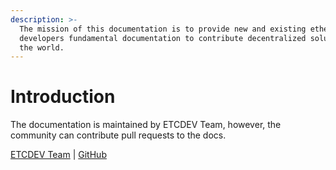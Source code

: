 ```yaml
---
description: >-
  The mission of this documentation is to provide new and existing ether
  developers fundamental documentation to contribute decentralized solutions to
  the world.
---
```


# Introduction

The documentation is maintained by ETCDEV Team, however, the community can contribute pull requests to the docs.

[ETCDEV Team](http://etcdevteam.com/) \| [GitHub](http://github.com/etcdevteam/)

